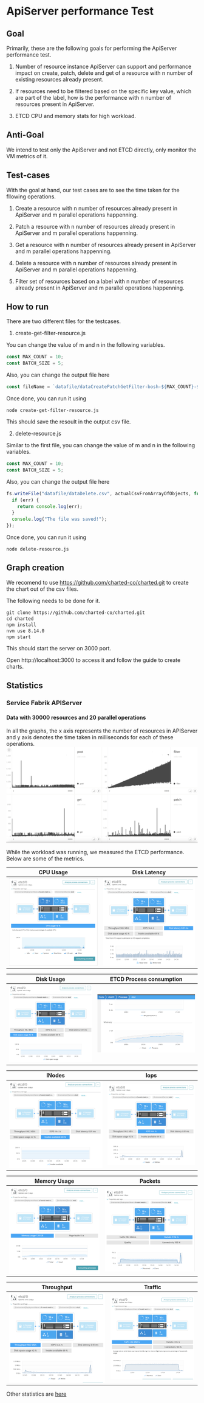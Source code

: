 # ApiServer performance Test

## Goal
Primarily, these are the following goals for performing the ApiServer performance test.

1. Number of resource instance ApiServer can support and performance impact on create, patch, delete and get of a resource with n number of existing resources already present.

2. If resources need to be filtered based on the specific key value, which are part of the label, how is the performance with n number of resources present in ApiServer.

3. ETCD CPU and memory stats for high workload.

## Anti-Goal

We intend to test only the ApiServer and not ETCD directly, only monitor the VM metrics of it.

## Test-cases

With the goal at hand, our test cases are to see the time taken for the fllowing operations.

1. Create a resource with n number of resources already present in ApiServer and m parallel operations happenning.

2. Patch a resource with n number of resources already present in ApiServer and m parallel operations happenning.

3. Get a resource with n number of resources already present in ApiServer and m parallel operations happenning.

4. Delete a resource with n number of resources already present in ApiServer and m parallel operations happenning.

5. Filter set of resources based on a label with n number of resources already present in ApiServer and m parallel operations happenning.

## How to run

There are two different files for the testcases.

1. create-get-filter-resource.js

You can change the value of m and n in the following variables.

```javascript
const MAX_COUNT = 10;
const BATCH_SIZE = 5;
```
Also, you can change the output file here

```javascript
const fileName = `datafile/dataCreatePatchGetFilter-bosh-${MAX_COUNT}-${BATCH_SIZE}.csv`;
```
Once done, you can run it using

```shell
node create-get-filter-resource.js
```
This should save the resoult in the output csv file.

2. delete-resource.js

Similar to the first file, you can change the value of m and n in the following variables.

```javascript
const MAX_COUNT = 10;
const BATCH_SIZE = 5;
```
Also, you can change the output file here

```javascript
fs.writeFile("datafile/dataDelete.csv", actualCsvFromArrayOfObjects, function (err) {
  if (err) {
    return console.log(err);
  }
  console.log("The file was saved!");
});
```
Once done, you can run it using

```shell
node delete-resource.js
```

## Graph creation

We recomend to use https://github.com/charted-co/charted.git to create the chart out of the csv files.

The following needs to be done for it.
```shell
git clone https://github.com/charted-co/charted.git
cd charted
npm install
nvm use 8.14.0
npm start
```
This should start the server on 3000 port.

Open http://localhost:3000 to access it and follow the guide to create charts.


## Statistics

### Service Fabrik APIServer



#### Data with 30000 resources and 20 parallel operations
In all the graphs, the x axis represents the number of resources in APIServer and y axis denotes the time taken in milliseconds for each of these operations.
![alt text](https://github.com/subhankarc/apiserver-perf-test/blob/master/graphs/CreateGetPatchFilter-bosh-30000-20.png?raw=true)

While the workload was running, we measured the ETCD performance. Below are some of the metrics.

| CPU Usage  | Disk Latency |
| ------------- | ------------- |
| ![alt text](https://github.com/subhankarc/apiserver-perf-test/blob/master/graphs/bosh-30000-20/etcd0_cpuusage.png?raw=true)  | ![alt text](https://github.com/subhankarc/apiserver-perf-test/blob/master/graphs/bosh-30000-20/etcd0_disklatency.png?raw=true)  |

| Disk Usage  | ETCD Process consumption|
| ------------- | ------------- |
| ![alt text](https://github.com/subhankarc/apiserver-perf-test/blob/master/graphs/bosh-30000-20/etcd0_diskusage.png?raw=true)  | ![alt text](https://github.com/subhankarc/apiserver-perf-test/blob/master/graphs/bosh-30000-20/etcd0_etcd.png?raw=true)  |

| INodes  | Iops |
| ------------- | ------------- |
| ![alt text](https://github.com/subhankarc/apiserver-perf-test/blob/master/graphs/bosh-30000-20/etcd0_inodes.png?raw=true)  | ![alt text](https://github.com/subhankarc/apiserver-perf-test/blob/master/graphs/bosh-30000-20/etcd0_iops.png?raw=true)  |

| Memory Usage  | Packets |
| ------------- | ------------- |
| ![alt text](https://github.com/subhankarc/apiserver-perf-test/blob/master/graphs/bosh-30000-20/etcd0_memusage.png?raw=true)  | ![alt text](https://github.com/subhankarc/apiserver-perf-test/blob/master/graphs/bosh-30000-20/etcd0_packets.png?raw=true)  |

| Throughput  | Traffic |
| ------------- | ------------- |
| ![alt text](https://github.com/subhankarc/apiserver-perf-test/blob/master/graphs/bosh-30000-20/etcd0_throughput.png?raw=true)  | ![alt text](https://github.com/subhankarc/apiserver-perf-test/blob/master/graphs/bosh-30000-20/etcd0_traffic.png?raw=true)  |


Other statistics are [here](https://github.com/subhankarc/apiserver-perf-test/blob/master/SFApiServerStats.md)
